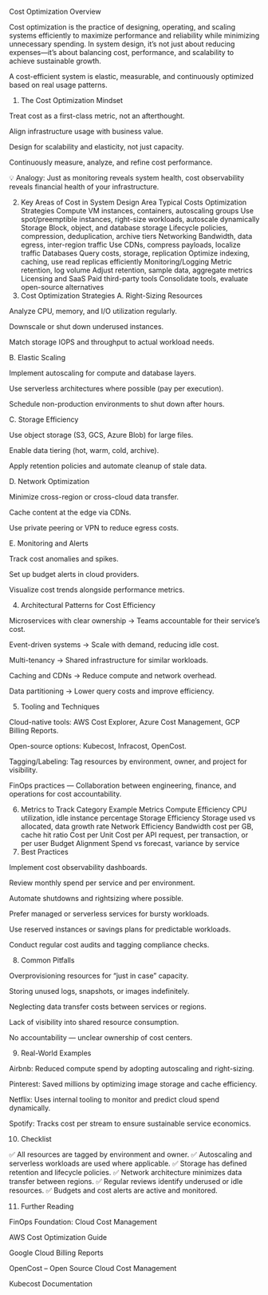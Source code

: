 Cost Optimization
Overview

Cost optimization is the practice of designing, operating, and scaling systems efficiently to maximize performance and reliability while minimizing unnecessary spending.
In system design, it’s not just about reducing expenses—it’s about balancing cost, performance, and scalability to achieve sustainable growth.

A cost-efficient system is elastic, measurable, and continuously optimized based on real usage patterns.

1. The Cost Optimization Mindset

Treat cost as a first-class metric, not an afterthought.

Align infrastructure usage with business value.

Design for scalability and elasticity, not just capacity.

Continuously measure, analyze, and refine cost performance.

💡 Analogy: Just as monitoring reveals system health, cost observability reveals financial health of your infrastructure.

2. Key Areas of Cost in System Design
Area	Typical Costs	Optimization Strategies
Compute	VM instances, containers, autoscaling groups	Use spot/preemptible instances, right-size workloads, autoscale dynamically
Storage	Block, object, and database storage	Lifecycle policies, compression, deduplication, archive tiers
Networking	Bandwidth, data egress, inter-region traffic	Use CDNs, compress payloads, localize traffic
Databases	Query costs, storage, replication	Optimize indexing, caching, use read replicas efficiently
Monitoring/Logging	Metric retention, log volume	Adjust retention, sample data, aggregate metrics
Licensing and SaaS	Paid third-party tools	Consolidate tools, evaluate open-source alternatives
3. Cost Optimization Strategies
A. Right-Sizing Resources

Analyze CPU, memory, and I/O utilization regularly.

Downscale or shut down underused instances.

Match storage IOPS and throughput to actual workload needs.

B. Elastic Scaling

Implement autoscaling for compute and database layers.

Use serverless architectures where possible (pay per execution).

Schedule non-production environments to shut down after hours.

C. Storage Efficiency

Use object storage (S3, GCS, Azure Blob) for large files.

Enable data tiering (hot, warm, cold, archive).

Apply retention policies and automate cleanup of stale data.

D. Network Optimization

Minimize cross-region or cross-cloud data transfer.

Cache content at the edge via CDNs.

Use private peering or VPN to reduce egress costs.

E. Monitoring and Alerts

Track cost anomalies and spikes.

Set up budget alerts in cloud providers.

Visualize cost trends alongside performance metrics.

4. Architectural Patterns for Cost Efficiency

Microservices with clear ownership → Teams accountable for their service’s cost.

Event-driven systems → Scale with demand, reducing idle cost.

Multi-tenancy → Shared infrastructure for similar workloads.

Caching and CDNs → Reduce compute and network overhead.

Data partitioning → Lower query costs and improve efficiency.

5. Tooling and Techniques

Cloud-native tools: AWS Cost Explorer, Azure Cost Management, GCP Billing Reports.

Open-source options: Kubecost, Infracost, OpenCost.

Tagging/Labeling: Tag resources by environment, owner, and project for visibility.

FinOps practices — Collaboration between engineering, finance, and operations for cost accountability.

6. Metrics to Track
Category	Example Metrics
Compute Efficiency	CPU utilization, idle instance percentage
Storage Efficiency	Storage used vs allocated, data growth rate
Network Efficiency	Bandwidth cost per GB, cache hit ratio
Cost per Unit	Cost per API request, per transaction, or per user
Budget Alignment	Spend vs forecast, variance by service
7. Best Practices

Implement cost observability dashboards.

Review monthly spend per service and per environment.

Automate shutdowns and rightsizing where possible.

Prefer managed or serverless services for bursty workloads.

Use reserved instances or savings plans for predictable workloads.

Conduct regular cost audits and tagging compliance checks.

8. Common Pitfalls

Overprovisioning resources for “just in case” capacity.

Storing unused logs, snapshots, or images indefinitely.

Neglecting data transfer costs between services or regions.

Lack of visibility into shared resource consumption.

No accountability — unclear ownership of cost centers.

9. Real-World Examples

Airbnb: Reduced compute spend by adopting autoscaling and right-sizing.

Pinterest: Saved millions by optimizing image storage and cache efficiency.

Netflix: Uses internal tooling to monitor and predict cloud spend dynamically.

Spotify: Tracks cost per stream to ensure sustainable service economics.

10. Checklist

✅ All resources are tagged by environment and owner.
✅ Autoscaling and serverless workloads are used where applicable.
✅ Storage has defined retention and lifecycle policies.
✅ Network architecture minimizes data transfer between regions.
✅ Regular reviews identify underused or idle resources.
✅ Budgets and cost alerts are active and monitored.

11. Further Reading

FinOps Foundation: Cloud Cost Management

AWS Cost Optimization Guide

Google Cloud Billing Reports

OpenCost – Open Source Cloud Cost Management

Kubecost Documentation
